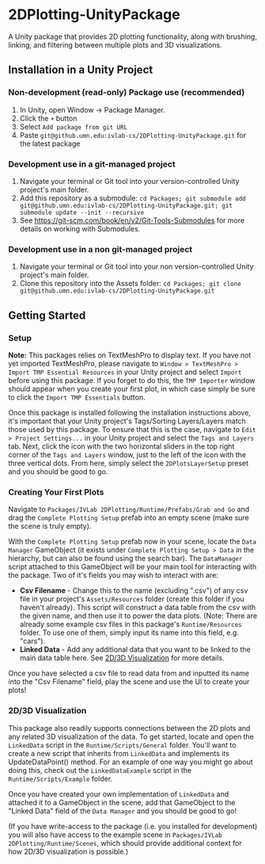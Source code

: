 # 2DPlotting-UnityPackage

A Unity package that provides 2D plotting functionality, along with brushing, linking, and filtering between multiple plots and 3D visualizations.

## Installation in a Unity Project

### Non-development (read-only) Package use (recommended)
1. In Unity, open Window -> Package Manager. 
2. Click the ```+``` button
3. Select ```Add package from git URL```
4. Paste ```git@github.umn.edu:ivlab-cs/2DPlotting-UnityPackage.git``` for the latest package

### Development use in a git-managed project
1. Navigate your terminal or Git tool into your version-controlled Unity project's main folder. 
2. Add this repository as a submodule: ```cd Packages; git submodule add git@github.umn.edu:ivlab-cs/2DPlotting-UnityPackage.git; git submodule update --init --recursive```
3. See https://git-scm.com/book/en/v2/Git-Tools-Submodules for more details on working with Submodules. 

### Development use in a non git-managed project
1. Navigate your terminal or Git tool into your non version-controlled Unity project's main folder. 
2. Clone this repository into the Assets folder: ```cd Packages; git clone git@github.umn.edu:ivlab-cs/2DPlotting-UnityPackage.git```

## Getting Started

### Setup

**Note:** This packages relies on TextMeshPro to display text. If you have not yet imported TextMeshPro, please navigate to `Window > TextMeshPro > Import TMP Essential Resources` in your Unity project and select `Import` before using this package. If you forget to do this, the `TMP Importer` window should appear when you create your first plot, in which case simply be sure to click the `Import TMP Essentials` button.

Once this package is installed following the installation instructions above, it's important that your Unity project's Tags/Sorting Layers/Layers match those used by this package. To ensure that this is the case, navigate to `Edit > Project Settings...` in your Unity project and select the `Tags and Layers` tab. Next, click the icon with the two horizontal sliders in the top right corner of the `Tags and Layers` window, just to the left of the icon with the three vertical dots. From here, simply select the `2DPlotsLayerSetup` preset and you should be good to go.

### Creating Your First Plots

Navigate to `Packages/IVLab 2DPlotting/Runtime/Prefabs/Grab and Go` and drag the `Complete Plotting Setup` prefab into an empty scene (make sure the scene is truly empty).

With the `Complete Plotting Setup` prefab now in your scene, locate the `Data Manager` GameObject (it exists under `Complete Plotting Setup > Data` in the hierarchy, but can also be found using the search bar). The `DataManager` script attached to this GameObject will be your main tool for interacting with the package. Two of it's fields you may wish to interact with are:

- **Csv Filename** - Change this to the name (excluding ".csv") of any csv file in your project's `Assets/Resources` folder (create this folder if you haven't already). This script will construct a data table from the csv with the given name, and then use it to power the data plots. (Note: There are already some example csv files in this package's `Runtime/Resources` folder. To use one of them, simply input its name into this field, e.g. "cars").
- **Linked Data** - Add any additional data that you want to be linked to the main data table here. See [2D/3D Visualization](#2d3d-visualization) for more details.

Once you have selected a csv file to read data from and inputted its name into the "Csv Filename" field, play the scene and use the UI to create your plots!

### 2D/3D Visualization

This package also readily supports connections between the 2D plots and any related 3D visualization of the data. To get started, locate and open the `LinkedData` script in the `Runtime/Scripts/General` folder. You'll want to create a new script that inherits from `LinkedData` and implements its UpdateDataPoint() method. For an example of one way you might go about doing this, check out the `LinkedDataExample` script in the `Runtime/Scripts/Example` folder.

Once you have created your own implementation of `LinkedData` and attached it to a GameObject in the scene, add that GameObject to the "Linked Data" field of the `Data Manager` and you should be good to go!

(If you have write-access to the package (i.e. you installed for development) you will also have access to the example scene in `Packages/IVLab 2DPlotting/Runtime/Scenes`, which should provide additional context for how 2D/3D visualization is possible.)